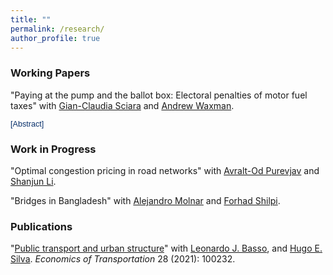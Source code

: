 ```yaml
---
title: ""
permalink: /research/
author_profile: true
---
```


### Working Papers

"Paying at the pump and the ballot box: Electoral penalties of motor fuel taxes" with 
[Gian-Claudia Sciara][gcs] and [Andrew Waxman][arw]. 
<div class="inline-controls" style="margin-top: 0; margin-bottom: 0;">
  <a href="https://papers.ssrn.com/abstract=4999378"><i class="fas fa-fw fa-file-pdf zoom" aria-hidden="true"></i></a>
  <button onclick="toggleAbstract('abstract1', event)" class="abstract-button">[Abstract]</button>
</div>

<div id="abstract1" class="abstract">
  <p>
    Perhaps the greatest challenge to addressing climate change comprehensively through government policy in the U.S. has been limited political feasibility. We investigate whether politicians are punished by voters for increasing motor fuel taxes by compiling a comprehensive dataset on state legislative election outcomes and gasoline taxes. Leveraging a difference-in-discontinuities research design, we estimate the effect of legislated gasoline tax changes on incumbent state legislators' subsequent electoral outcomes. For very close elections, we show how the incumbency advantage attenuates when gasoline tax increases have been legislated in the intervening legislative session. Specifically, we find a small, but economically and statistically meaningful decrease in the incumbency advantage of 1.3 to 1.9 percentage points for Republican and Democratic incumbents, respectively. This penalty represents 14-21% of the overall electoral advantage of incumbents in our sample, which highlights the relative importance of environmental and energy taxes in voter priorities.
  </p>
</div>

### Work in Progress

"Optimal congestion pricing in road networks" with [Avralt-Od Purevjav][aop] and [Shanjun Li][sl].

"Bridges in Bangladesh" with [Alejandro Molnar][am] and [Forhad Shilpi][fs].

<!--<h2 id="active">
Active Research
</h2>-->

<!--<h2 id="pubs">
Publications
</h2>-->

### Publications

"[Public transport and urban structure](https://doi.org/10.1016/j.ecotra.2021.100232)" with [Leonardo J. Basso][ljb], and [Hugo E. Silva][hes]. *Economics of Transportation* 28 (2021): 100232. <a href="/files/research/transit-urban-structure.pdf"><i class="fas fa-fw fa-file-pdf zoom" aria-hidden="true"></i></a>

<!-- ### Pre-Doctoral Work

"[Impact of a loan-based public transport fare system on fare evasion: Experience of Transantiago, Santiago, Chile](https://doi.org/10.3141%2F2544-03)" with Alejandro Schmidt, Christopher Bucknell, [Juan Carlos Muñoz][jcm], and Carolina Simonetti. *Transportation Research Record* 2544, no. 1 (2016): 20-27.

"[Increasing the speed: Case study from Santiago, Chile](https://doi.org/10.3141%2F2539-08)" with Alejandro Schmidt, Christopher Bucknell, [Juan Carlos Muñoz][jcm], and Carolina Simonetti. *Transportation Research Record* 2539, no. 1 (2016): 65-71.

"[Using travel time data to generate aggregated measures of traffic](https://doi.org/10.3141%2F2422-11)" with [Juan C. Herrera][jch]. *Transportation Research Record* 2422, no. 1 (2014): 96-103. -->

[am]: https://alejandromolnar.github.io
[aop]: https://www.avraltodpurevjav.com
[fs]: https://sites.google.com/site/decrgforhadshilpi/
[gcs]: https://soa.utexas.edu/faculty/gian-claudia-sciara
[ljb]: http://www.leonardojbasso.cl/index.html
[hes]: https://sites.google.com/site/hugosilvam/
[sl]: http://li.dyson.cornell.edu
[jch]: https://www.ing.uc.cl/academicos-e-investigadores/juan-carlos-herrera-maldonado/
[jcm]: https://www.ing.uc.cl/en/academicos-e-investigadores/juan-carlos-munoz-abogabir/
[arw]: https://www.andrewrwaxman.com

<style>
  .inline-controls {
    white-space: nowrap;
  }
  .abstract-button {
    border: none;
    background: none;
    font-size: 0.9em;
    color: #08306b;
    cursor: pointer;
    padding: 0;
  }
  .abstract {
    display: none;
    font-size: 0.8em;
    margin: 0.5em 0 1em 1em;
    border-left: 2px solid #eee;
    padding-left: 0.8em;
    text-align: justify;
  }
</style>

<script>
  function toggleAbstract(id, event) {
    const abstract = document.getElementById(id);
    const btn = event.target;
    if (abstract.style.display === "none") {
      abstract.style.display = "block";
      btn.textContent = "[Hide abstract]";
    } else {
      abstract.style.display = "none";
      btn.textContent = "[Abstract]";
    }
  }
</script>
